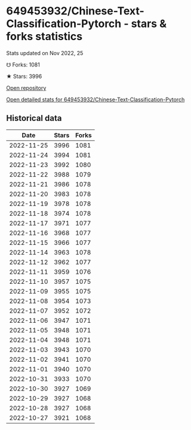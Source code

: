 # 649453932/Chinese-Text-Classification-Pytorch - stars & forks statistics

Stats updated on Nov 2022, 25

☋ Forks: 1081

★ Stars: 3996

[Open repository](https://github.com/649453932/Chinese-Text-Classification-Pytorch)

[Open detailed stats for 649453932/Chinese-Text-Classification-Pytorch](https://reviewgithub.com/rep/649453932/Chinese-Text-Classification-Pytorch)

## Historical data
| Date | Stars | Forks |
|------|-------|-------|
| 2022-11-25 | 3996 | 1081 | 
| 2022-11-24 | 3994 | 1081 | 
| 2022-11-23 | 3992 | 1080 | 
| 2022-11-22 | 3988 | 1079 | 
| 2022-11-21 | 3986 | 1078 | 
| 2022-11-20 | 3983 | 1078 | 
| 2022-11-19 | 3978 | 1078 | 
| 2022-11-18 | 3974 | 1078 | 
| 2022-11-17 | 3971 | 1077 | 
| 2022-11-16 | 3968 | 1077 | 
| 2022-11-15 | 3966 | 1077 | 
| 2022-11-14 | 3963 | 1078 | 
| 2022-11-12 | 3962 | 1077 | 
| 2022-11-11 | 3959 | 1076 | 
| 2022-11-10 | 3957 | 1075 | 
| 2022-11-09 | 3955 | 1075 | 
| 2022-11-08 | 3954 | 1073 | 
| 2022-11-07 | 3952 | 1072 | 
| 2022-11-06 | 3947 | 1071 | 
| 2022-11-05 | 3948 | 1071 | 
| 2022-11-04 | 3948 | 1071 | 
| 2022-11-03 | 3943 | 1070 | 
| 2022-11-02 | 3941 | 1070 | 
| 2022-11-01 | 3940 | 1070 | 
| 2022-10-31 | 3933 | 1070 | 
| 2022-10-30 | 3927 | 1069 | 
| 2022-10-29 | 3927 | 1068 | 
| 2022-10-28 | 3927 | 1068 | 
| 2022-10-27 | 3921 | 1068 | 

